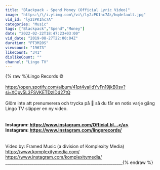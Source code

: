 ```yaml
---
title: "Blackpack - Spend Money (Official Lyric Video)"
image: "https:\/\/i.ytimg.com\/vi\/ly2zPK1hc7A\/hqdefault.jpg"
vid_id: "ly2zPK1hc7A"
categories: "Music"
tags: ["Blackpack","Spend","Money"]
date: "2022-02-22T18:47:23+03:00"
vid_date: "2019-08-27T22:00:04Z"
duration: "PT3M20S"
viewcount: "19673"
likeCount: "341"
dislikeCount: ""
channel: "Lingo TV"
---
```

{% raw %}Lingo Records ©<br /><br /><a rel="nofollow" target="blank" href="https://open.spotify.com/album/41pt4yaiIdYvFn19jkB0sv?si=XCpv5L3FSVKETDzIDd27tQ">https://open.spotify.com/album/41pt4yaiIdYvFn19jkB0sv?si=XCpv5L3FSVKETDzIDd27tQ</a><br /><br />Glöm inte att prenumerera och trycka på 🔔 så du får en notis varje gång Lingo TV släpper en ny video.<br />__________________________________________________________<br /><br />Instagram: <a rel="nofollow" target="blank" href="https://www.instagram.com/Official.bl...">https://www.instagram.com/Official.bl...</a><br />Instagram: <a rel="nofollow" target="blank" href="https://www.instagram.com/lingorecords/">https://www.instagram.com/lingorecords/</a><br />__________________________________________________________<br /><br />Video by: Framed Music (a division of Komplexity Media)<br /><a rel="nofollow" target="blank" href="https://www.komplexitymedia.com/">https://www.komplexitymedia.com/</a><br /><a rel="nofollow" target="blank" href="https://www.instagram.com/komplexitymedia/">https://www.instagram.com/komplexitymedia/</a><br />__________________________________________________________{% endraw %}
